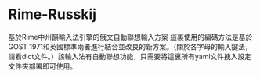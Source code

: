 # Rime-Russkij
基於Rime中州韻輸入法引擎的俄文自動聯想輸入方案
這裏使用的編碼方法是基於GOST 1971和英國標準兩者進行結合並改良的新方案。（關於各字母的輸入鍵法，請看dict文件。）該輸入法有自動聯想功能，只需要將這裏所有yaml文件拽入設定文件夾部署即可使用。
